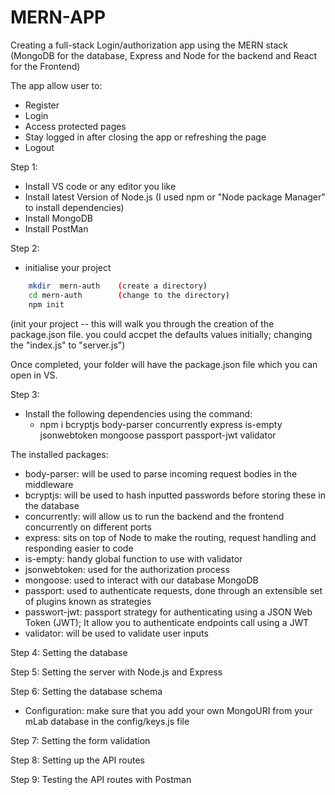 # MERN-APP
Creating a full-stack Login/authorization app using the MERN stack (MongoDB for the database, Express and Node for the backend and React for the Frontend)

The app allow user to:
   * Register
   * Login
   * Access protected pages 
   * Stay logged in after closing the app or refreshing the page
   * Logout
  
Step 1:
   * Install VS code or any editor you like
   * Install latest Version of Node.js (I used npm or "Node package Manager" to install dependencies)
   * Install MongoDB
   * Install PostMan
     
Step 2:
   * initialise your project
   ``` bash
       mkdir  mern-auth    (create a directory)
       cd mern-auth        (change to the directory)
       npm init            
   ```
 (init your project -- this will walk you through the creation of the package.json file. you could accpet                                the defaults values initially; changing the "index.js" to "server.js")                                  
                                   
 Once completed, your folder will have the package.json file which you can open in VS.
     
Step 3:
   * Install the following dependencies  using the command:
        - npm i bcryptjs body-parser  concurrently  express is-empty jsonwebtoken mongoose passport passport-jwt validator
        
The installed packages:
   * body-parser: will be used to parse incoming request bodies in the middleware
   * bcryptjs: will be used to hash inputted passwords before storing these in the database
   * concurrently: will allow us to run the backend and the frontend concurrently on different ports
   * express: sits on top of Node to make the routing, request handling and responding easier to code
   * is-empty: handy global function to use with validator
   * jsonwebtoken: used for the authorization process
   * mongoose: used to interact with our database MongoDB
   * passport: used to authenticate requests, done through an extensible set of plugins known as strategies
   * passwort-jwt:  passport strategy for authenticating using a JSON Web Token (JWT); It allow you to authenticate endpoints call using a JWT
   * validator: will be used to validate user inputs 
       
Step 4: Setting the database
   
Step 5: Setting the server with Node.js and Express
   
Step 6: Setting the database schema
   *  Configuration: make sure that you add your own MongoURI from your mLab database in the config/keys.js file
   
Step 7: Setting the form validation
   
Step 8: Setting up the API routes
   
Step 9: Testing the API routes with Postman
       
       
       

      
     
